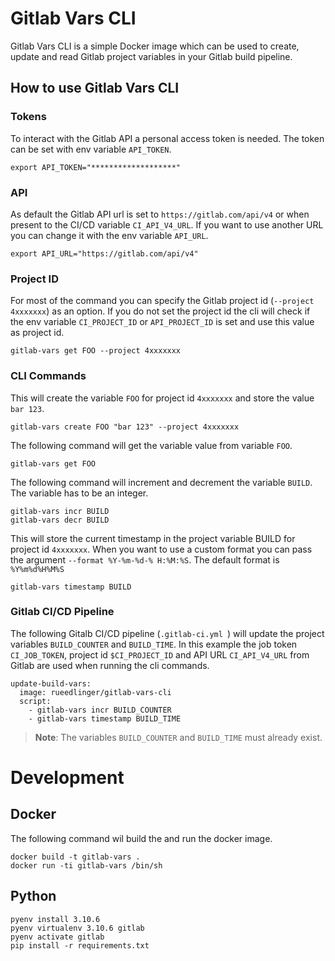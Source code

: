 # Gitlab Vars CLI
Gitlab Vars CLI is a simple Docker image which can be used to create, update and read Gitlab 
project variables in your Gitlab build pipeline.


## How to use Gitlab Vars CLI
### Tokens
To interact with the Gitlab API a personal access token is needed.
The token can be set with env variable `API_TOKEN`.  
```
export API_TOKEN="*******************"
```

### API
As default the Gitlab API url is set to `https://gitlab.com/api/v4` or when present to the CI/CD variable `CI_API_V4_URL`. 
If you want to use another URL you can change it with the env variable `API_URL`. 


```
export API_URL="https://gitlab.com/api/v4"
```

### Project ID
For most of the command you can specify the Gitlab project id (`--project 4xxxxxxx`) as an option.
If you do not set the project id the cli will check if the env variable `CI_PROJECT_ID` or `API_PROJECT_ID` 
is set and use this value as project id.

```
gitlab-vars get FOO --project 4xxxxxxx
```

### CLI Commands
This will create the variable `FOO` for project id `4xxxxxxx` and store the value `bar 123`. 

```
gitlab-vars create FOO "bar 123" --project 4xxxxxxx
```


The following command will get the variable value from variable `FOO`.
```
gitlab-vars get FOO
```

The following command will increment and decrement the variable  `BUILD`. The variable
has to be an integer.
```
gitlab-vars incr BUILD
gitlab-vars decr BUILD
```

This will store the current timestamp in the project variable BUILD for project id `4xxxxxxx`.
When you want to use a custom format you can pass the argument `--format %Y-%m-%d-% H:%M:%S`. 
The default format is `%Y%m%d%H%M%S`

```
gitlab-vars timestamp BUILD
```

### Gitlab CI/CD Pipeline
The following Gitalb CI/CD pipeline (`.gitlab-ci.yml `) will update the project variables `BUILD_COUNTER` and `BUILD_TIME`.
In this example the job token `CI_JOB_TOKEN`, project id `$CI_PROJECT_ID` and API URL `CI_API_V4_URL` 
from Gitlab are used when running the cli commands.

```
update-build-vars:
  image: rueedlinger/gitlab-vars-cli
  script: 
    - gitlab-vars incr BUILD_COUNTER
    - gitlab-vars timestamp BUILD_TIME
```


> **Note**: The variables `BUILD_COUNTER` and `BUILD_TIME` must already exist.

# Development
## Docker
The following command wil build the and run the docker image.
```
docker build -t gitlab-vars .
docker run -ti gitlab-vars /bin/sh 
```

## Python
```
pyenv install 3.10.6
pyenv virtualenv 3.10.6 gitlab
pyenv activate gitlab
pip install -r requirements.txt
```


